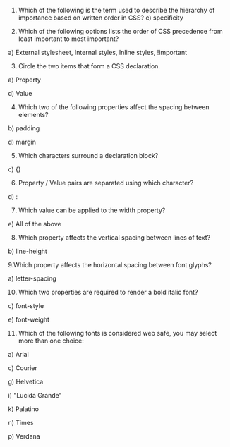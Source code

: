 1. Which of the following is the term used to describe the hierarchy of importance based on written order in CSS?
c) specificity

2. Which of the following options lists the order of CSS precedence from least important to most important?

a) External stylesheet, Internal styles, Inline styles, !important

3. Circle the two items that form a CSS declaration.

a) Property

d) Value

4. Which two of the following properties affect the spacing between elements?

b) padding

d) margin

5. Which characters surround a declaration block?

c) {}

6. Property / Value pairs are separated using which character?

d) :

7. Which value can be applied to the width property?

e) All of the above

8. Which property affects the vertical spacing between lines of text?

b) line-height

9.Which property affects the horizontal spacing between font glyphs?

a) letter-spacing

10. Which two properties are required to render a bold italic font?

c) font-style

e) font-weight

11. Which of the following fonts is considered web safe, you may select more than one choice:

a) Arial

c) Courier

g) Helvetica

i) "Lucida Grande"

k) Palatino

n) Times

p) Verdana